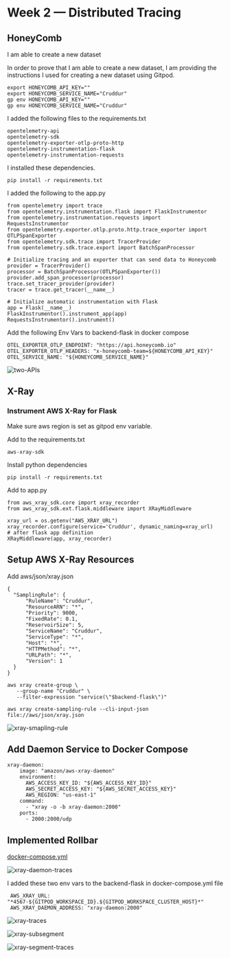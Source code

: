 # Week 2 — Distributed Tracing

## HoneyComb

I am able to create a new dataset

In order to prove that I am able to create a new dataset, I am providing the instructions I used for creating a new dataset using Gitpod.

```
export HONEYCOMB_API_KEY=""
export HONEYCOMB_SERVICE_NAME="Cruddur"
gp env HONEYCOMB_API_KEY=""
gp env HONEYCOMB_SERVICE_NAME="Cruddur"
```

I added the following files to the requirements.txt

```
opentelemetry-api 
opentelemetry-sdk 
opentelemetry-exporter-otlp-proto-http 
opentelemetry-instrumentation-flask 
opentelemetry-instrumentation-requests
```

I installed these dependencies.

```
pip install -r requirements.txt
```

I added the following to the app.py

```
from opentelemetry import trace
from opentelemetry.instrumentation.flask import FlaskInstrumentor
from opentelemetry.instrumentation.requests import RequestsInstrumentor
from opentelemetry.exporter.otlp.proto.http.trace_exporter import OTLPSpanExporter
from opentelemetry.sdk.trace import TracerProvider
from opentelemetry.sdk.trace.export import BatchSpanProcessor
```

```
# Initialize tracing and an exporter that can send data to Honeycomb
provider = TracerProvider()
processor = BatchSpanProcessor(OTLPSpanExporter())
provider.add_span_processor(processor)
trace.set_tracer_provider(provider)
tracer = trace.get_tracer(__name__)
```

```
# Initialize automatic instrumentation with Flask
app = Flask(__name__)
FlaskInstrumentor().instrument_app(app)
RequestsInstrumentor().instrument()
```

Add the following Env Vars to backend-flask in docker compose

```
OTEL_EXPORTER_OTLP_ENDPOINT: "https://api.honeycomb.io"
OTEL_EXPORTER_OTLP_HEADERS: "x-honeycomb-team=${HONEYCOMB_API_KEY}"
OTEL_SERVICE_NAME: "${HONEYCOMB_SERVICE_NAME}"
```

![two-APIs](https://user-images.githubusercontent.com/84492994/222685585-1ec9d193-6b4e-4b6c-ab71-fd254ee20803.jpg)

## X-Ray

### Instrument AWS X-Ray for Flask

Make sure aws region is set as gitpod env variable.

Add to the requirements.txt

```
aws-xray-sdk
```

Install python dependencies

```
pip install -r requirements.txt
```

Add to app.py

```
from aws_xray_sdk.core import xray_recorder
from aws_xray_sdk.ext.flask.middleware import XRayMiddleware

xray_url = os.getenv("AWS_XRAY_URL")
xray_recorder.configure(service='Cruddur', dynamic_naming=xray_url)
# after flask app definition
XRayMiddleware(app, xray_recorder)
```

## Setup AWS X-Ray Resources

Add aws/json/xray.json

```
{
  "SamplingRule": {
      "RuleName": "Cruddur",
      "ResourceARN": "*",
      "Priority": 9000,
      "FixedRate": 0.1,
      "ReservoirSize": 5,
      "ServiceName": "Cruddur",
      "ServiceType": "*",
      "Host": "*",
      "HTTPMethod": "*",
      "URLPath": "*",
      "Version": 1
  }
}
```

```
aws xray create-group \
   --group-name "Cruddur" \
   --filter-expression "service(\"$backend-flask\")"
```

```
aws xray create-sampling-rule --cli-input-json file://aws/json/xray.json
```

![xray-smapling-rule](https://user-images.githubusercontent.com/84492994/222688872-b6f51983-9c92-4f8f-ab45-489e1b3a1418.jpg)

## Add Daemon Service to Docker Compose

```
xray-daemon:
    image: "amazon/aws-xray-daemon"
    environment:
      AWS_ACCESS_KEY_ID: "${AWS_ACCESS_KEY_ID}"
      AWS_SECRET_ACCESS_KEY: "${AWS_SECRET_ACCESS_KEY}"
      AWS_REGION: "us-east-1"
    command:
      - "xray -o -b xray-daemon:2000"
    ports:
      - 2000:2000/udp
```

## Implemented Rollbar

[docker-compose.yml](https://github.com/MohanVaddella/aws-bootcamp-cruddur-2023/blob/main/docker-compose.yml)

![xray-daemon-traces](https://user-images.githubusercontent.com/84492994/222689036-43281988-25c2-48dc-b14f-2125a2aff148.jpg)

I added these two env vars to the backend-flask in docker-compose.yml file

```
 AWS_XRAY_URL: "*4567-${GITPOD_WORKSPACE_ID}.${GITPOD_WORKSPACE_CLUSTER_HOST}*"
 AWS_XRAY_DAEMON_ADDRESS: "xray-daemon:2000"
```

![xray-traces](https://user-images.githubusercontent.com/84492994/222689118-e05c2d0b-d743-4ccb-9e01-42c27c302c9b.jpg)

![xray-subsegment](https://user-images.githubusercontent.com/84492994/222689492-3342a09d-8840-4f8e-b283-3275c30deb45.jpg)

![xray-segment-traces](https://user-images.githubusercontent.com/84492994/222689550-7ea76e10-2c0f-4185-9021-3d63ffaed077.jpg)



